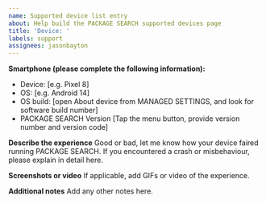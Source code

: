 ```yaml
---
name: Supported device list entry
about: Help build the PACKAGE SEARCH supported devices page
title: 'Device: '
labels: support
assignees: jasonbayton
---
```


**Smartphone (please complete the following information):**
 - Device: [e.g. Pixel 8]
 - OS: [e.g. Android 14]
 - OS build: [open About device from MANAGED SETTINGS, and look for software build number]
 - PACKAGE SEARCH Version [Tap the menu button, provide version number and version code]

**Describe the experience**
Good or bad, let me know how your device faired running PACKAGE SEARCH. If you encountered a crash or misbehaviour, please explain in detail here.

**Screenshots or video**
If applicable, add GIFs or video of the experience.

**Additional notes**
Add any other notes here.
